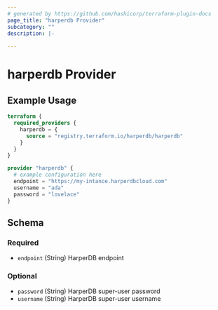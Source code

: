 ```yaml
---
# generated by https://github.com/hashicorp/terraform-plugin-docs
page_title: "harperdb Provider"
subcategory: ""
description: |-
  
---
```


# harperdb Provider



## Example Usage

```terraform
terraform {
  required_providers {
    harperdb = {
      source = "registry.terraform.io/harperdb/harperdb"
    }
  }
}

provider "harperdb" {
  # example configuration here
  endpoint = "https://my-intance.harperdbcloud.com"
  username = "ada"
  password = "lovelace"
}
```

<!-- schema generated by tfplugindocs -->
## Schema

### Required

- `endpoint` (String) HarperDB endpoint

### Optional

- `password` (String) HarperDB super-user password
- `username` (String) HarperDB super-user username

